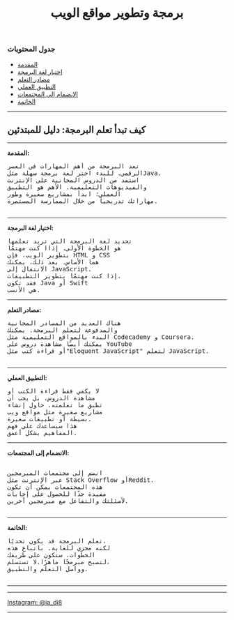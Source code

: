 <html lang="ar">
<head>
<meta charset="UTF-8">
<meta name="viewport" content="width=device-width, initial-scale=1.0">

</head>
<body>
<header>
<h1 style="text-align:center;">برمجة وتطوير مواقع الويب</h1>
</header>

<div class="container">
<div class="post">
 
<h3>جدول المحتويات</h3>
<ul>
<li><a href="#intro">المقدمة</a></li>
<li><a href="#choose-language">اختيار لغة البرمجة</a></li>
<li><a href="#resources">مصادر التعلم</a></li>
<li><a href="#practical-application">التطبيق العملي</a></li>
<li><a href="#community">الانضمام إلى المجتمعات</a></li>
<li><a href="#conclusion">الخاتمة</a></li>
</ul>
<hr>
<h2>كيف تبدأ تعلم البرمجة: دليل للمبتدئين</h2>

<hr>

<p id="intro"><strong>المقدمة:</strong><br>
 <pre>
تعد البرمجة من أهم المهارات في العصر
الرقمي. للبدء اختر لغة برمجة سهلة مثلJava.
استفد من الدروس المجانية على الإنترنت
والفيديوهات التعليمية. الأهم هو التطبيق
العملي؛ ابدأ بمشاريع صغيرة وطور
مهاراتك تدريجياً من خلال الممارسة المستمرة.
 </pre>         
<hr>
          
<p id="choose-language"><strong>اختيار لغة البرمجة:</strong><br>
 <pre>
تحديد لغة البرمجة التي تريد تعلمها
هو الخطوة الأولى. إذاا كنت مهتمًا
بتطوير الويب، فإن HTML و CSS
هما الأساس. بعد ذلك، يمكنك
الانتقال إلى JavaScript.
إذا كنت مهتمًا بتطوير التطبيقات،
فقد تكون Java أو Swift
هي الأنسب.
</pre>   
<hr>
         
<p id="resources"><strong> مصادر التعلم:</strong><br>
 <pre>
هناك العديد من المصادر المجانية
والمدفوعة لتعلم البرمجة. يمكنك
البدء بالمواقع التعليمية مثل Codecademy و Coursera.
يمكنك أيضًا مشاهدة دروس على YouTube
أو قراءة كتب مثل"Eloquent JavaScript" لتعلم JavaScript.
 </pre>  
<hr>
         
<p id="practical-application"><strong>التطبيق العملي:</strong><br>
 <pre>
لا يكفي فقط قراءة الكتب أو
مشاهدة الدروس، بل يجب أن 
تطبق ما تعلمته. حاول إنشاء
مشاريع صغيرة مثل مواقع ويب
بسيطة أو تطبيقات صغيرة.
هذا سيساعدك على فهم
المفاهيم بشكل أعمق.
</pre>    
<hr>
        
<p id="community"><strong>الانضمام إلى المجتمعات:</strong><br>
<pre> 
انضم إلى مجتمعات المبرمجين 
عبر الإنترنت مثل Stack Overflow أوReddit.
هذه المجتمعات يمكن أن تكون
مفيدة جدًا للحصول على إجابات
لأسئلتك والتفاعل مع مبرمجين آخرين.
 </pre>     
<hr>
      
<p id="conclusion"><strong>الخاتمة:</strong><br>
 <pre>
تعلم البرمجة قد يكون تحديًا،
لكنه مجزي للغاية. باتباع هذه
الخطوات، ستكون على طريقك 
لتصبح مبرمجًا ماهرًا.لا تستسلم، 
وواصل التعلم والتطبيق.
 </pre>
 
<hr>
<hr> 
<a href="https://www.instagram.com/ia_di8" target="_blank">Instagram: @ia_di8</a>
<hr>
